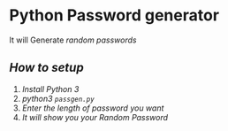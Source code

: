 # **Python Password generator**
It will Generate *random passwords*
## *How to setup*
1. *Install Python 3*
2. *python3 ``passgen.py``*
3. *Enter the length of password you want*
4. *It will show you your Random Password*

